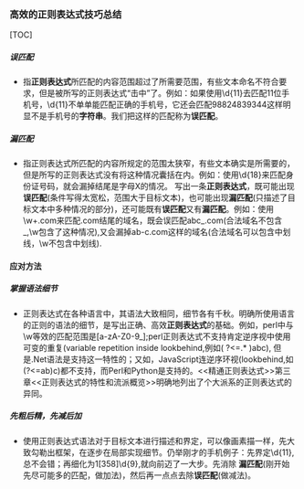 ### 高效的正则表达式技巧总结
[TOC]
##### 误匹配
- 指**正则表达式**所匹配的内容范围超过了所需要范围，有些文本命名不符合要求，但是被所写的正则表达式“击中”了。例如：如果使用\d{11}去匹配11位手机号，\d{11}不单单能匹配正确的手机号，它还会匹配98824839344这样明显不是手机号的**字符串**。我们把这样的匹配称为**误匹配**。
##### 漏匹配
- 指正则表达式所匹配的内容所规定的范围太狭窄，有些文本确实是所需要的，但是所写的正则表达式没有将这种情况囊括在内。例如：使用\d{18}来匹配身份证号码，就会漏掉结尾是字母X的情况。
  写出一条**正则表达式**，既可能出现**误匹配**(条件写得太宽松，范围大于目标文本)，也可能出现**漏匹配**(只描述了目标文本中多种情况的部分)，还可能既有**误匹配**又有**漏匹配**。例如：使用\w+\.com来匹配.com结尾的域名，既会误匹配abc\_.com(合法域名不包含\_,\w包含了这种情况),又会漏掉ab-c.com这样的域名(合法域名可以包含中划线，\w不包含中划线).

#### 应对方法
##### 掌握语法细节
- 正则表达式在各种语言中，其语法大致相同，细节各有千秋。明确所使用语言的正则的语法的细节，是写出正确、高效**正则表达式**的基础。例如，perl中与\w等效的匹配范围是[a-zA-Z0-9\_];perl正则表达式不支持肯定逆序视中使用可变的重复(variable repetition inside lookbehind,例如( ?<=.* )abc), 但是.Net语法是支持这一特性的；又如，JavaScript连逆序环视(lookbehind,如(?<=ab)c)都不支持，而Perl和Python是支持的。<<精通正则表达式>>第三章<<正则表达式的特性和流派概览>>明确地列出了个大派系的正则表达式的异同。

##### 先粗后精，先减后加
- 使用正则表达式语法对于目标文本进行描述和界定，可以像画素描一样，先大致勾勒出框架，在逐步在局部实现细节。仍举刚才的手机例子：先界定\d{11},总不会错；再细化为1[358]\d{9},就向前迈了一大步。先消除 **漏匹配**(刚开始先尽可能多的匹配，做加法)，然后再一点点去除**误匹配**(做减法)。
